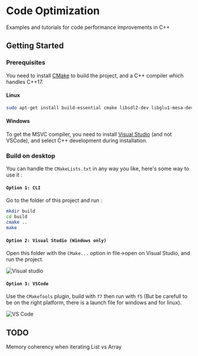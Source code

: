 # Code Optimization

Examples and tutorials for code performance improvements in C++

## Getting Started

### Prerequisites

You need to install [CMake](https://cmake.org/) to build the project, and a C++ compiler which handles C++17.

#### Linux

```bash
sudo apt-get install build-essential cmake libsdl2-dev libglu1-mesa-dev mesa-common-dev
```

#### Windows

To get the MSVC compiler, you need to install [Visual Studio](https://visualstudio.microsoft.com/) (and not VSCode), and select C++ development during installation.

### Build on desktop

You can handle the `CMakeLists.txt` in any way you like, here's some way to use it :

#### `Option 1: CLI`

Go to the folder of this project and run :

```bash
mkdir build
cd build
cmake ..
make
```

#### `Option 2: Visual Studio (Windows only)`

Open this folder with the `CMake...` option in file->open on Visual Studio, and run the project.

![Visual studio](doc/readme-img/visual-studio-run.png)

#### `Option 3: VSCode`

Use the `CMakeTools` plugin, build with `f7` then run with `f5` (But be carefull to be on the right platform, there is a launch file for windows and for linux).

![VS Code](doc/readme-img/vscode-run.png)

## TODO

Memory coherency when iterating List vs Array


